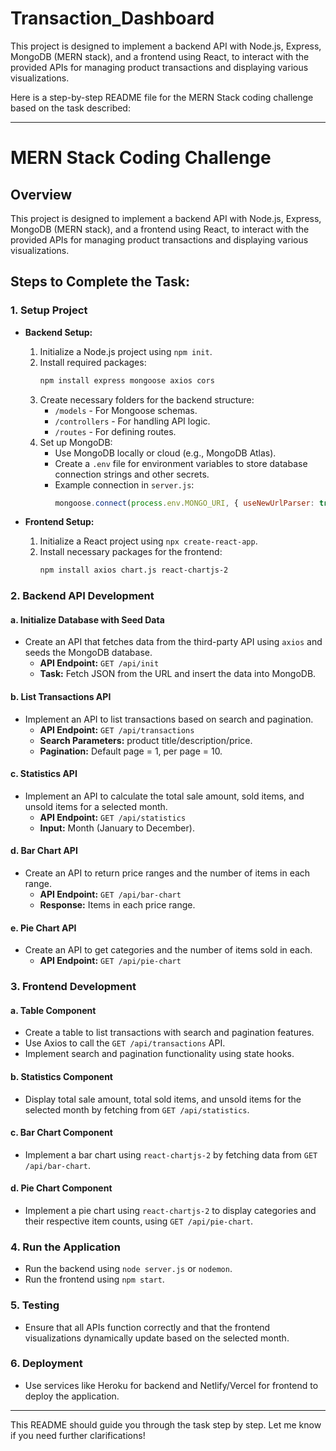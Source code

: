 # Transaction_Dashboard
This project is designed to implement a backend API with Node.js, Express, MongoDB (MERN stack), and a frontend using React, to interact with the provided APIs for managing product transactions and displaying various visualizations.

Here is a step-by-step README file for the MERN Stack coding challenge based on the task described:

---

# MERN Stack Coding Challenge

## Overview
This project is designed to implement a backend API with Node.js, Express, MongoDB (MERN stack), and a frontend using React, to interact with the provided APIs for managing product transactions and displaying various visualizations.

## Steps to Complete the Task:

### 1. **Setup Project**
   - **Backend Setup:**
     1. Initialize a Node.js project using `npm init`.
     2. Install required packages: 
        ```bash
        npm install express mongoose axios cors
        ```
     3. Create necessary folders for the backend structure:
        - `/models` - For Mongoose schemas.
        - `/controllers` - For handling API logic.
        - `/routes` - For defining routes.
     4. Set up MongoDB:
        - Use MongoDB locally or cloud (e.g., MongoDB Atlas).
        - Create a `.env` file for environment variables to store database connection strings and other secrets.
        - Example connection in `server.js`:
          ```javascript
          mongoose.connect(process.env.MONGO_URI, { useNewUrlParser: true, useUnifiedTopology: true });
          ```

   - **Frontend Setup:**
     1. Initialize a React project using `npx create-react-app`.
     2. Install necessary packages for the frontend:
        ```bash
        npm install axios chart.js react-chartjs-2
        ```

### 2. **Backend API Development**

#### a. **Initialize Database with Seed Data**
   - Create an API that fetches data from the third-party API using `axios` and seeds the MongoDB database.
     - **API Endpoint:** `GET /api/init`
     - **Task:** Fetch JSON from the URL and insert the data into MongoDB.
    

#### b. **List Transactions API**
   - Implement an API to list transactions based on search and pagination.
     - **API Endpoint:** `GET /api/transactions`
     - **Search Parameters:** product title/description/price.
     - **Pagination:** Default page = 1, per page = 10.
     

#### c. **Statistics API**
   - Implement an API to calculate the total sale amount, sold items, and unsold items for a selected month.
     - **API Endpoint:** `GET /api/statistics`
     - **Input:** Month (January to December).
     

#### d. **Bar Chart API**
   - Create an API to return price ranges and the number of items in each range.
     - **API Endpoint:** `GET /api/bar-chart`
     - **Response:** Items in each price range.
     

#### e. **Pie Chart API**
   - Create an API to get categories and the number of items sold in each.
     - **API Endpoint:** `GET /api/pie-chart`
    

### 3. **Frontend Development**

#### a. **Table Component**
   - Create a table to list transactions with search and pagination features.
   - Use Axios to call the `GET /api/transactions` API.
   - Implement search and pagination functionality using state hooks.

#### b. **Statistics Component**
   - Display total sale amount, total sold items, and unsold items for the selected month by fetching from `GET /api/statistics`.

#### c. **Bar Chart Component**
   - Implement a bar chart using `react-chartjs-2` by fetching data from `GET /api/bar-chart`.

#### d. **Pie Chart Component**
   - Implement a pie chart using `react-chartjs-2` to display categories and their respective item counts, using `GET /api/pie-chart`.

### 4. **Run the Application**
   - Run the backend using `node server.js` or `nodemon`.
   - Run the frontend using `npm start`.

### 5. **Testing**
   - Ensure that all APIs function correctly and that the frontend visualizations dynamically update based on the selected month.

### 6. **Deployment**
   - Use services like Heroku for backend and Netlify/Vercel for frontend to deploy the application.

---

This README should guide you through the task step by step. Let me know if you need further clarifications!
